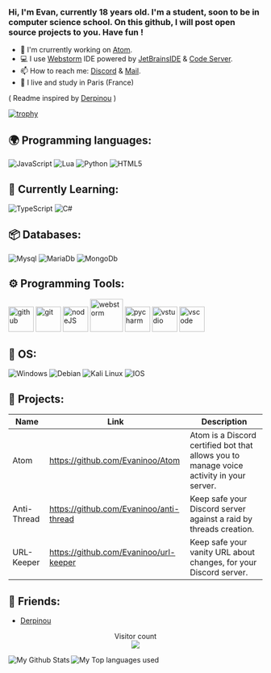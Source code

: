 ### Hi, I'm Evan, currently 18 years old. I'm a student, soon to be in computer science school. On this github, I will post open source projects to you. Have fun !

- 🔭 I'm crurrently working on [Atom](https://github.com/Evaninoo/Atom).
- 💻 I use [Webstorm](https://www.jetbrains.com/) IDE powered by [JetBrainsIDE](https://www.jetbrains.com/) & [Code Server](https://github.com/cdr/code-server).
- 📫 How to reach me: [Discord](https://discord.gg/jaya) & [Mail](mailto:contact@evaninoo.com).
- 🥖 I live and study in Paris (France)

( Readme inspired by [Derpinou](https://github.com/Derpinou) )

[![trophy](https://github-profile-trophy.vercel.app/?username=Evaninoo&theme=discord&margin-w=60&no-bg=true&no-frame=true)](https://github.com/Evaninoo)

## 🌍 Programming languages:

![JavaScript](https://img.shields.io/badge/javascript-%23323330.svg?style=for-the-badge&logo=javascript&logoColor=%23F7DF1E)
![Lua](https://img.shields.io/badge/Lua-2C2D72?style=for-the-badge&logo=lua&logoColor=white)
![Python](https://img.shields.io/badge/Python-3776AB?style=for-the-badge&logo=python&logoColor=white)
![HTML5](https://img.shields.io/badge/html5-%23E34F26.svg?style=for-the-badge&logo=html5&logoColor=white)

## 📑 Currently Learning:
![TypeScript](https://img.shields.io/badge/typescript-%23007ACC.svg?style=for-the-badge&logo=typescript&logoColor=white)
![C#](https://img.shields.io/badge/C%23-239120?style=for-the-badge&logo=c-sharp&logoColor=white)

## 📦 Databases:
![Mysql](https://img.shields.io/badge/MySQL-00000F?style=for-the-badge&logo=mysql&logoColor=white)
![MariaDb](https://img.shields.io/badge/MariaDB-003545?style=for-the-badge&logo=mariadb&logoColor=white)
![MongoDb](https://img.shields.io/badge/MongoDB-4EA94B?style=for-the-badge&logo=mongodb&logoColor=white)

## ⚙️ Programming Tools:

  [<img alt="github" width="50px" src="https://raw.githubusercontent.com/coderjojo/coderjojo/master/img/github.svg"/>](https://github.com/)
  [<img alt="git" width="50px" src="https://iconape.com/wp-content/png_logo_vector/git-icon.png"/>](https://git-scm.com/)
  [<img alt="nodeJS" width="50px" src="https://cdn.iconscout.com/icon/free/png-512/node-js-1-1174935.png"/>](https://nodejs.org/)
  [<img alt="webstorm" width="65px" src="https://cdn.freebiesupply.com/logos/thumbs/2x/webstorm-icon-logo.png"/>](https://www.jetbrains.com/webstorm/)
  [<img alt="pycharm" width="50px" src="https://i.imgur.com/Xjp0JLc.png"/>](https://www.jetbrains.com/pycharm/)
  [<img alt="vstudio" width="50px" src="https://cdn.freebiesupply.com/logos/large/2x/visual-studio-2013-logo-svg-vector.svg"/>](https://visualstudio.microsoft.com/)
  [<img alt="vscode" width="50px" src="https://i.imgur.com/A9ytwO6.png"/>](https://code.visualstudio.com/)

## 🔧 OS:
![Windows](https://img.shields.io/badge/Windows-0078D6?style=for-the-badge&logo=windows&logoColor=white)
![Debian](https://img.shields.io/badge/Debian-A81D33?style=for-the-badge&logo=debian&logoColor=white)
![Kali Linux](https://img.shields.io/badge/Kali_Linux-557C94?style=for-the-badge&logo=kali-linux&logoColor=white)
![IOS](https://img.shields.io/badge/iOS-000000?style=for-the-badge&logo=ios&logoColor=white)

## 🚩 Projects:
  | Name                | Link                                    | Description                                                                              |
  |---------------------|-----------------------------------------|------------------------------------------------------------------------------------------|
  | Atom                | https://github.com/Evaninoo/Atom        | Atom is a Discord certified bot that allows you to manage voice activity in your server. |
  | Anti-Thread         | https://github.com/Evaninoo/anti-thread | Keep safe your Discord server against a raid by threads creation.                        |
  | URL-Keeper          | https://github.com/Evaninoo/url-keeper  | Keep safe your vanity URL about changes, for your Discord server.                        |

## 🙂 Friends:
- [Derpinou](https://github.com/Derpinou)

<p align="center"> 
  Visitor count<br>
  <img src="https://profile-counter.glitch.me/evaninoo/count.svg" />
</p>
<img align="left" alt="My Github Stats" src="https://github-readme-stats.vercel.app/api?username=evaninoo&count_private=true&show_icons=true&hide_border=true&theme=dracula" />
<img align="left" alt="My Top languages used" src="https://github-readme-stats.vercel.app/api/top-langs/?username=evaninoo&hide_border=true&theme=dracula" />
